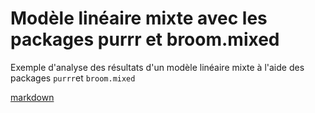 # Modèle linéaire mixte avec les packages purrr et broom.mixed

Exemple d'analyse des résultats d'un modèle linéaire mixte à l'aide des packages `purrr`et `broom.mixed`

[markdown](https://lcauquil.github.io/tuto_lm_purrr_broom/)
